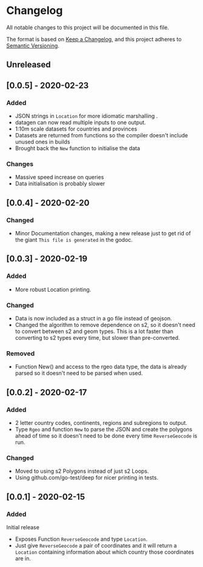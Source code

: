 # Changelog

All notable changes to this project will be documented in this file.

The format is based on [Keep a Changelog](https://keepachangelog.com/en/1.0.0/),
and this project adheres to [Semantic Versioning](https://semver.org/spec/v2.0.0.html).

## Unreleased

## [0.0.5] - 2020-02-23

### Added
 - JSON strings in `Location` for more idiomatic marshalling .
 - datagen can now read multiple inputs to one output.
 - 1:10m scale datasets for countries and provinces
 - Datasets are returned from functions so the compiler doesn't include unused
   ones in builds
 - Brought back the `New` function to initialise the data

### Changes
 - Massive speed increase on queries
 - Data initialisation is probably slower

## [0.0.4] - 2020-02-20

### Changed
 - Minor Documentation changes, making a new release just to get rid of the
   giant `This file is generated` in the godoc.

## [0.0.3] - 2020-02-19

### Added
 - More robust Location printing.

### Changed
 - Data is now included as a struct in a go file instead of geojson.
 - Changed the algorithm to remove dependence on s2, so it doesn't need to
   convert between s2 and geom types. This is a lot faster than converting to s2
   types every time, but slower than pre-converted.

### Removed
 - Function New() and access to the rgeo data type, the data is already parsed
   so it doesn't need to be parsed when used.

## [0.0.2] - 2020-02-17

### Added

 - 2 letter country codes, continents, regions and subregions to output.
 - Type `Rgeo` and function `New` to parse the JSON and create the polygons
   ahead of time so it doesn't need to be done every time `ReverseGeocode` is
   run.

### Changed

 - Moved to using s2 Polygons instead of just s2 Loops.
 - Using github.com/go-test/deep for nicer printing in tests.

## [0.0.1] - 2020-02-15

### Added

Initial release
 - Exposes Function `ReverseGeocode` and type `Location`.
 - Just give `ReverseGeocode` a pair of coordinates and it will return a
   `Location` containing information about which country those coordinates are
   in.
